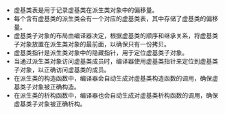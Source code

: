 - 虚基类表是用于记录虚基类在派生类对象中的偏移量。
- 每个含有虚基类的派生类会有一个对应的虚基类表，其中存储了虚基类的偏移量。
- 虚基类子对象的布局由编译器决定，根据虚基类的顺序和继承关系，将虚基类子对象放置在派生类对象的最前面，以确保只有一份拷贝。
- 虚基类指针是派生类对象中的隐藏指针，用于定位虚基类子对象。
- 当通过派生类对象访问虚基类成员时，编译器使用虚基类指针来定位到虚基类子对象，以正确访问虚基类的成员。
- 在派生类的构造函数中，编译器会自动生成对虚基类构造函数的调用，确保虚基类子对象被正确构造。
- 在派生类的析构函数中，编译器也会自动生成对虚基类析构函数的调用，确保虚基类子对象被正确析构。

